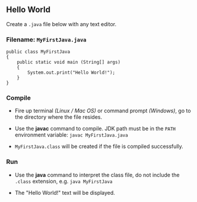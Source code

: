 ## Hello World

Create a `.java` file below with any text editor.

### Filename: `MyFirstJava.java`

```
public class MyFirstJava
{
    public static void main (String[] args)
    {
        System.out.print("Hello World!");
    }
}
```

### Compile

- Fire up terminal *(Linux / Mac OS)* or command prompt *(Windows)*, go to the directory where the file resides.

- Use the **javac** command to compile. JDK path must be in the `PATH` environment variable: `javac MyFirstJava.java`

- `MyFirstJava.class` will be created if the file is compiled successfully.

### Run

- Use the **java** command to interpret the class file, do not include the `.class` extension, e.g. `java MyFirstJava`

- The "Hello World!" text will be displayed.
